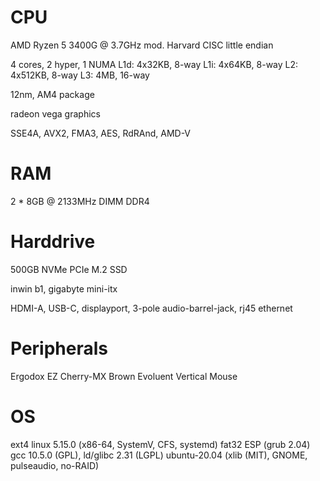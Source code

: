 # CPU
AMD Ryzen 5 3400G @ 3.7GHz
mod. Harvard CISC little endian

4 cores, 2 hyper, 1 NUMA
L1d: 4x32KB, 8-way
L1i: 4x64KB, 8-way
L2: 4x512KB, 8-way
L3: 4MB, 16-way

12nm, AM4 package

radeon vega graphics

SSE4A, AVX2, FMA3, AES, RdRAnd, AMD-V
# RAM
2 * 8GB @ 2133MHz DIMM DDR4
# Harddrive
500GB NVMe PCIe M.2 SSD

inwin b1, gigabyte mini-itx

HDMI-A, USB-C, displayport, 3-pole audio-barrel-jack, rj45 ethernet

# Peripherals
Ergodox EZ Cherry-MX Brown
Evoluent Vertical Mouse
# OS
ext4 linux 5.15.0 (x86-64, SystemV, CFS, systemd)
fat32 ESP (grub 2.04)
gcc 10.5.0 (GPL), ld/glibc 2.31 (LGPL)
ubuntu-20.04 (xlib (MIT), GNOME, pulseaudio, no-RAID)
